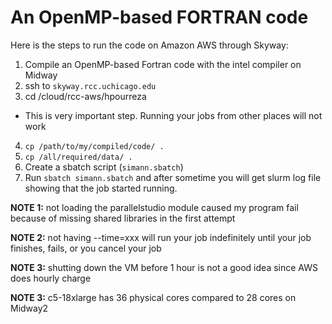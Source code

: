 # An OpenMP-based FORTRAN code
Here is the steps to run the code on Amazon AWS through Skyway:
1. Compile an OpenMP-based Fortran code with the intel compiler on Midway
2. ssh to `skyway.rcc.uchicago.edu`
3. cd /cloud/rcc-aws/hpourreza
  * This is very important step. Running your jobs from other places will not work
4. `cp /path/to/my/compiled/code/ .`
5. `cp /all/required/data/ .`
6. Create a sbatch script (`simann.sbatch`)
7. Run `sbatch simann.sbatch` and after sometime you will get slurm log file showing that the job started running. 

**NOTE 1:** not loading the parallelstudio module caused my program fail because of missing shared libraries in the first attempt

**NOTE 2:** not having --time=xxx will run your job indefinitely until your job finishes, fails, or you cancel your job

**NOTE 3:** shutting down the VM before 1 hour is not a good idea since AWS does hourly charge

**NOTE 3:** c5-18xlarge has 36 physical cores compared to 28 cores on Midway2
